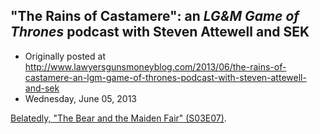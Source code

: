 ## "The Rains of Castamere": an <em>LG&amp;M Game of Thrones</em> podcast with Steven Attewell and SEK

 * Originally posted at http://www.lawyersgunsmoneyblog.com/2013/06/the-rains-of-castamere-an-lgm-game-of-thrones-podcast-with-steven-attewell-and-sek
 * Wednesday, June 05, 2013

[Belatedly, "The Bear and the Maiden Fair" (S03E07)](http://lawyersgunsmon.wpengine.com/2013/06/the-bear-and-the-maiden-fair-an-lgm-game-of-thrones-podcast-featuring-sek-and-steven-attewell).